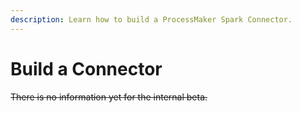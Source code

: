 ```yaml
---
description: Learn how to build a ProcessMaker Spark Connector.
---
```


# Build a Connector

~~There is no information yet for the internal beta.~~

